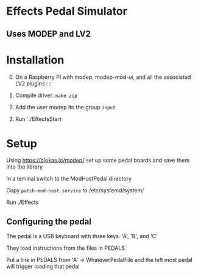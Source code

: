 # Effects Pedal Simulator

## Uses MODEP and LV2

# Installation

0. On a Raspberry PI with modep, modep-mod-ui, and all the associated LV2 plugins
:
:

3. Compile driver: `make zip`

4. Add the user modep ito the group `input`  

5. Run `./EffectsStart

# Setup

Using https://blokas.io/modep/ set up some pedal boards and save them into the library

In a teminal switch to the ModHostPedal directory

Copy `patch-mod-host.service` to /etc/systemd/system/

Run ./Effects

## Configuring the pedal

The pedal is a USB keyboard with three keys. 'A', 'B', and 'C'

They load  instructions from the files in PEDALS

Put a link in PEDALS from 'A' -> WhateverPedalFile and the left most pedal will trigger loading that pedal
